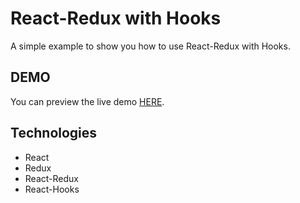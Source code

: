 # React-Redux with Hooks

A simple example to show you how to use React-Redux with Hooks.

## DEMO

You can preview the live demo [HERE]("https://harry-chiu.github.io/react-redux-hooks").

## Technologies

- React
- Redux
- React-Redux
- React-Hooks